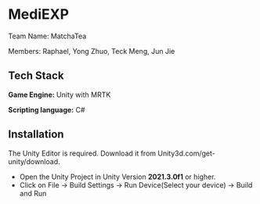 
# MediEXP

Team Name: MatchaTea

Members: Raphael, Yong Zhuo, Teck Meng, Jun Jie



## Tech Stack

**Game Engine:** Unity with MRTK

**Scripting language:** C#


## Installation

The Unity Editor is required. Download it from Unity3d.com/get-unity/download.

 - Open the Unity Project  in Unity Version **2021.3.0f1** or higher.
 - Click on File -> Build Settings -> Run Device(Select your device) -> Build and Run

    
